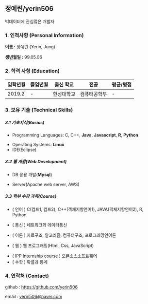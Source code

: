## 정예린/yerin506

빅데이터에 관심많은 개발자

### 1. 인적사항 (Personal Information)

**이름 :** 정예린 (Yerin, Jung)

**생년월일 :** 99.05.06

### 2. 학력 사항 (Education)

| 입학년월 | 졸업년월 | 출신 학교  | 전공         | 평균/평점 |
| -------- | -------- | ---------- | ------------ | --------- |
| 2019.2   | -        | 한성대학교 | 컴퓨터공학부 | -         |

### 3. 보유 기술 (Technical Skills)

##### 3.1 기초지식(Basics)

* Programming Languages: C, C++, **Java**, **Javascript**, **R**, **Python**

- Operating Systems: **Linux**
- IDE(Eclipse)

##### 3.2 웹 개발(Web Development)

- DB 응용 개발(**Mysql**)

- Server(Apache web server, AWS)

##### 3.3 학부 수강 과목(Course)

- ( 언어 ) C(컴프1, 컴프2), C++(객체지향언어1), JAVA(객체지향언어2), R, Python

- ( 통신 ) 네트워크와 데이터통신
- ( 이론 ) 자료구조, 알고리즘, 컴퓨터구조, 프로그래밍언어론

* ( 웹 ) 웹 프로그래밍(Html, Css, JavaScript)

- ( IPP Internship course ) 오픈소스소프트웨어
- ( 수학 ) 확률과 통계

### 4. 연락처 (Contact)

github : https://github.com/yerin506

email : yerin506@naver.com
